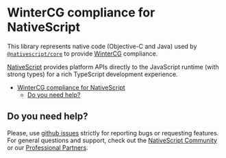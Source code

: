 # WinterCG compliance for NativeScript

This library represents native code (Objective-C and Java) used by [`@nativescript/core`](https://github.com/NativeScript/NativeScript/tree/main/packages/core) to provide [WinterCG](https://wintercg.org/) compliance.

[NativeScript](https://www.nativescript.org/) provides platform APIs directly to the JavaScript runtime (with strong types) for a rich TypeScript development experience.

<!-- TOC depthFrom:2 -->

- [WinterCG compliance for NativeScript](#wintercg-compliance-for-nativescript)
  - [Do you need help?](#do-you-need-help)

<!-- /TOC -->


## Do you need help?

Please, use [github issues](https://github.com/NativeScript/NativeScript/issues) strictly for reporting bugs or requesting features. For general questions and support, check out the [NativeScript Community](https://nativescript.org/discord) or our [Professional Partners](https://nativescript.org/partners/).
